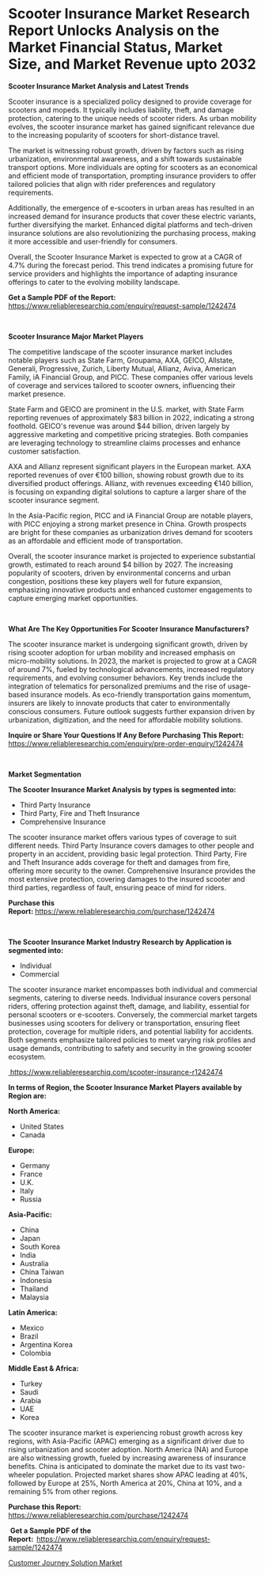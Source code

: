 <p><h1>Scooter Insurance Market Research Report Unlocks Analysis on the Market Financial Status, Market Size, and Market Revenue upto 2032</h1></p><p><strong>Scooter Insurance Market Analysis and Latest Trends</strong></p>
<p><p>Scooter insurance is a specialized policy designed to provide coverage for scooters and mopeds. It typically includes liability, theft, and damage protection, catering to the unique needs of scooter riders. As urban mobility evolves, the scooter insurance market has gained significant relevance due to the increasing popularity of scooters for short-distance travel. </p><p>The market is witnessing robust growth, driven by factors such as rising urbanization, environmental awareness, and a shift towards sustainable transport options. More individuals are opting for scooters as an economical and efficient mode of transportation, prompting insurance providers to offer tailored policies that align with rider preferences and regulatory requirements.</p><p>Additionally, the emergence of e-scooters in urban areas has resulted in an increased demand for insurance products that cover these electric variants, further diversifying the market. Enhanced digital platforms and tech-driven insurance solutions are also revolutionizing the purchasing process, making it more accessible and user-friendly for consumers.</p><p>Overall, the Scooter Insurance Market is expected to grow at a CAGR of 4.7% during the forecast period. This trend indicates a promising future for service providers and highlights the importance of adapting insurance offerings to cater to the evolving mobility landscape.</p></p>
<p><strong>Get a Sample PDF of the Report:&nbsp;</strong> <a href="https://www.reliableresearchiq.com/enquiry/request-sample/1242474?utm_campaign=3325&utm_medium=2&utm_source=Github&utm_content=ia&utm_term=10032025&utm_id=scooter-insurance">https://www.reliableresearchiq.com/enquiry/request-sample/1242474</a></p>
<p>&nbsp;</p>
<p><strong>Scooter Insurance Major Market Players</strong></p>
<p><p>The competitive landscape of the scooter insurance market includes notable players such as State Farm, Groupama, AXA, GEICO, Allstate, Generali, Progressive, Zurich, Liberty Mutual, Allianz, Aviva, American Family, iA Financial Group, and PICC. These companies offer various levels of coverage and services tailored to scooter owners, influencing their market presence.</p><p>State Farm and GEICO are prominent in the U.S. market, with State Farm reporting revenues of approximately $83 billion in 2022, indicating a strong foothold. GEICO's revenue was around $44 billion, driven largely by aggressive marketing and competitive pricing strategies. Both companies are leveraging technology to streamline claims processes and enhance customer satisfaction.</p><p>AXA and Allianz represent significant players in the European market. AXA reported revenues of over €100 billion, showing robust growth due to its diversified product offerings. Allianz, with revenues exceeding €140 billion, is focusing on expanding digital solutions to capture a larger share of the scooter insurance segment. </p><p>In the Asia-Pacific region, PICC and iA Financial Group are notable players, with PICC enjoying a strong market presence in China. Growth prospects are bright for these companies as urbanization drives demand for scooters as an affordable and efficient mode of transportation.</p><p>Overall, the scooter insurance market is projected to experience substantial growth, estimated to reach around $4 billion by 2027. The increasing popularity of scooters, driven by environmental concerns and urban congestion, positions these key players well for future expansion, emphasizing innovative products and enhanced customer engagements to capture emerging market opportunities.</p></p>
<p>&nbsp;</p>
<p><strong>What Are The Key Opportunities For Scooter Insurance Manufacturers?</strong></p>
<p><p>The scooter insurance market is undergoing significant growth, driven by rising scooter adoption for urban mobility and increased emphasis on micro-mobility solutions. In 2023, the market is projected to grow at a CAGR of around 7%, fueled by technological advancements, increased regulatory requirements, and evolving consumer behaviors. Key trends include the integration of telematics for personalized premiums and the rise of usage-based insurance models. As eco-friendly transportation gains momentum, insurers are likely to innovate products that cater to environmentally conscious consumers. Future outlook suggests further expansion driven by urbanization, digitization, and the need for affordable mobility solutions.</p></p>
<p><strong>Inquire or Share Your Questions If Any Before Purchasing This Report:</strong> <a href="https://www.reliableresearchiq.com/enquiry/pre-order-enquiry/1242474?utm_campaign=3325&utm_medium=2&utm_source=Github&utm_content=ia&utm_term=10032025&utm_id=scooter-insurance">https://www.reliableresearchiq.com/enquiry/pre-order-enquiry/1242474</a></p>
<p>&nbsp;</p>
<p><strong>Market Segmentation</strong></p>
<p><strong>The Scooter Insurance Market Analysis by types is segmented into:</strong></p>
<p><ul><li>Third Party Insurance</li><li>Third Party, Fire and Theft Insurance</li><li>Comprehensive Insurance</li></ul></p>
<p><p>The scooter insurance market offers various types of coverage to suit different needs. Third Party Insurance covers damages to other people and property in an accident, providing basic legal protection. Third Party, Fire and Theft Insurance adds coverage for theft and damages from fire, offering more security to the owner. Comprehensive Insurance provides the most extensive protection, covering damages to the insured scooter and third parties, regardless of fault, ensuring peace of mind for riders.</p></p>
<p><strong>Purchase this Report:&nbsp;</strong><a href="https://www.reliableresearchiq.com/purchase/1242474?utm_campaign=3325&utm_medium=2&utm_source=Github&utm_content=ia&utm_term=10032025&utm_id=scooter-insurance">https://www.reliableresearchiq.com/purchase/1242474</a></p>
<p>&nbsp;</p>
<p><strong>The Scooter Insurance Market Industry Research by Application is segmented into:</strong></p>
<p><ul><li>Individual</li><li>Commercial</li></ul></p>
<p><p>The scooter insurance market encompasses both individual and commercial segments, catering to diverse needs. Individual insurance covers personal riders, offering protection against theft, damage, and liability, essential for personal scooters or e-scooters. Conversely, the commercial market targets businesses using scooters for delivery or transportation, ensuring fleet protection, coverage for multiple riders, and potential liability for accidents. Both segments emphasize tailored policies to meet varying risk profiles and usage demands, contributing to safety and security in the growing scooter ecosystem.</p></p>
<p><a href="https://www.reliableresearchiq.com/scooter-insurance-r1242474?utm_campaign=3325&utm_medium=2&utm_source=Github&utm_content=ia&utm_term=10032025&utm_id=scooter-insurance">&nbsp;https://www.reliableresearchiq.com/scooter-insurance-r1242474</a></p>
<p><strong>In terms of Region, the Scooter Insurance Market Players available by Region are:</strong></p>
<p>
    <p> <strong> North America: </strong>
        <ul>
            <li>United States</li>
            <li>Canada</li>
        </ul>
        </p> 
    <p> <strong> Europe: </strong>
        <ul>
            <li>Germany</li>
            <li>France</li>
            <li>U.K.</li>
            <li>Italy</li>
            <li>Russia</li>
        </ul>
        </p> 
    <p> <strong> Asia-Pacific: </strong>
        <ul>
            <li>China</li>
            <li>Japan</li>
            <li>South Korea</li>
            <li>India</li>
            <li>Australia</li>
            <li>China Taiwan</li>
            <li>Indonesia</li>
            <li>Thailand</li>
            <li>Malaysia</li>
        </ul>
        </p> 
    <p> <strong> Latin America: </strong>
        <ul>
            <li>Mexico</li>
            <li>Brazil</li>
            <li>Argentina Korea</li>
            <li>Colombia</li>
        </ul>
        </p> 
    <p> <strong> Middle East & Africa: </strong>
        <ul>
            <li>Turkey</li>
            <li>Saudi</li>
            <li>Arabia</li>
            <li>UAE</li>
            <li>Korea</li>
        </ul>
    </p>
    </p>
<p><p>The scooter insurance market is experiencing robust growth across key regions, with Asia-Pacific (APAC) emerging as a significant driver due to rising urbanization and scooter adoption. North America (NA) and Europe are also witnessing growth, fueled by increasing awareness of insurance benefits. China is anticipated to dominate the market due to its vast two-wheeler population. Projected market shares show APAC leading at 40%, followed by Europe at 25%, North America at 20%, China at 10%, and a remaining 5% from other regions.</p></p>
<p><strong>Purchase this Report: </strong><a href="https://www.reliableresearchiq.com/purchase/1242474?utm_campaign=3325&utm_medium=2&utm_source=Github&utm_content=ia&utm_term=10032025&utm_id=scooter-insurance">https://www.reliableresearchiq.com/purchase/1242474</a></p>
<p>&nbsp;<strong>Get a Sample PDF of the Report:&nbsp;&nbsp;</strong><a href="https://www.reliableresearchiq.com/enquiry/request-sample/1242474?utm_campaign=3325&utm_medium=2&utm_source=Github&utm_content=ia&utm_term=10032025&utm_id=scooter-insurance">https://www.reliableresearchiq.com/enquiry/request-sample/1242474</a></p>
<p><strong></strong></p>
<p><p><a href="https://github.com/saoneubeh8/Market-Research-Report-List-1/blob/main/customer-journey-solution-market.md?utm_campaign=3325&utm_medium=2&utm_source=Github&utm_content=ia&utm_term=10032025&utm_id=scooter-insurance">Customer Journey Solution Market</a></p></p>